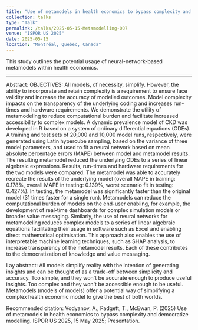 ```yaml
---
title: "Use of metamodels in health economics to bypass complexity and democratize modelling"
collection: talks
type: "Talk"
permalink: /talks/2025-05-15-Metamodelling-007
venue: "ISPOR US 2025"
date: 2025-05-15
location: "Montréal, Quebec, Canada"
---
```


This study outlines the potential usage of neural-network-based metamodels within health economics.

---

Abstract: OBJECTIVES: 
All models, of necessity, simplify. However, the ability to incorporate and retain complexity is a requirement to ensure face validity and increase the accuracy of modelled outcomes. Model complexity impacts on the transparency of the underlying coding and increases run-times and hardware requirements. We demonstrate the utility of metamodeling to reduce computational burden and facilitate increased accessibility to complex models. A dynamic prevalence model of CKD was developed in R based on a system of ordinary differential equations (ODEs). A training and test sets of 20,000 and 10,000 model runs, respectively, were generated using Latin hypercube sampling, based on the variance of three model parameters, and used to fit a neural network based on mean absolute percentage errors (MAPE) between model and metamodel results. The resulting metamodel reduced the underlying ODEs to a series of linear algebraic expressions. Results, run-times and hardware requirements for the two models were compared. The metamodel was able to accurately recreate the results of the underlying model (overall MAPE in training: 0.178%, overall MAPE in testing: 0.139%, worst scenario fit in testing: 0.427%). In testing, the metamodel was significantly faster than the original model (31 times faster for a single run). Metamodels can reduce the computational burden of models on the end-user enabling, for example, the development of real-time dashboards for complex simulation models or broader value messaging. Similarly, the use of neural networks for metamodeling reduces complex models to a series of linear algebraic equations facilitating their usage in software such as Excel and enabling direct mathematical optimisation. This approach also enables the use of interpretable machine learning techniques, such as SHAP analysis, to increase transparency of the metamodel results. Each of these contributes to the democratization of knowledge and value messaging.  

Lay abstract: All models simplify reality with the intention of generating insights and can be thought of as a trade-off between simplicity and accuracy. Too simple, and they won't be accurate enough to produce useful insights. Too complex and they won't be accessible enough to be useful. Metamodels (models of models) offer a potential way of simplifying a complex health economic model to give the best of both worlds.

Recommended citation: Vodyanov, A., Padgett, T., McEwan, P. (2025) Use of metamodels in health economics to bypass complexity and democratize modelling. ISPOR US 2025, 15 May 2025; Presentation.